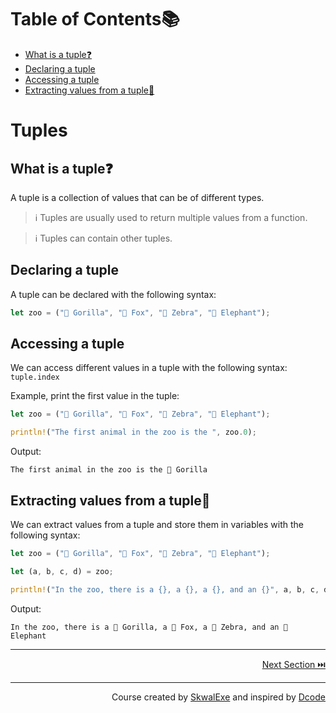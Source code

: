 # Table of Contents📚

- [What is a tuple❓](#what-is-a-tuple)
- [Declaring a tuple](#declaring-a-tuple)
- [Accessing a tuple](#accessing-a-tuple)
- [Extracting values from a tuple🚪](#extracting-values-from-a-tuple)

# Tuples

## What is a tuple❓

A tuple is a collection of values that can be of different types.

> ℹ️ Tuples are usually used to return multiple values from a function.

> ℹ️ Tuples can contain other tuples.

## Declaring a tuple

A tuple can be declared with the following syntax:

```rust
let zoo = ("🦍 Gorilla", "🦊 Fox", "🦓 Zebra", "🐘 Elephant");
```

## Accessing a tuple

We can access different values in a tuple with the following syntax: `tuple.index`

Example, print the first value in the tuple:

```rust
let zoo = ("🦍 Gorilla", "🦊 Fox", "🦓 Zebra", "🐘 Elephant");

println!("The first animal in the zoo is the ", zoo.0);
```

Output:

```
The first animal in the zoo is the 🦍 Gorilla
```

## Extracting values from a tuple🚪

We can extract values from a tuple and store them in variables with the following syntax: 

```rust
let zoo = ("🦍 Gorilla", "🦊 Fox", "🦓 Zebra", "🐘 Elephant");

let (a, b, c, d) = zoo;

println!("In the zoo, there is a {}, a {}, a {}, and an {}", a, b, c, d);
```

Output:

```
In the zoo, there is a 🦍 Gorilla, a 🦊 Fox, a 🦓 Zebra, and an 🐘 Elephant
```

---

<p align="right"><a href="../functions">Next Section ⏭️</a></p>

---

<p align="right">Course created by <a href="https://github.com/SkwalExe/" target="_blank">SkwalExe</a> and inspired by <a href="https://www.youtube.com/watch?v=vOMJlQ5B-M0&list=PLVvjrrRCBy2JSHf9tGxGKJ-bYAN_uDCUL" target="_blank">Dcode</a></p>